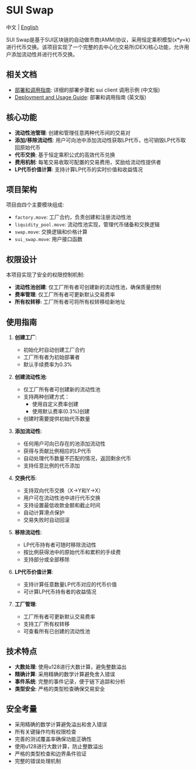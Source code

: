 # SUI Swap

中文 | [English](README.md)

SUI Swap是基于SUI区块链的自动做市商(AMM)协议，采用恒定乘积模型(x*y=k)进行代币交换。该项目实现了一个完整的去中心化交易所(DEX)核心功能，允许用户添加流动性并进行代币交换。

## 相关文档

- [部署和调用指南](OPERATION_GUIDE_ZH.md): 详细的部署步骤和 sui client 调用示例 (中文版)
- [Deployment and Usage Guide](OPERATION_GUIDE.md): 部署和调用指南 (英文版)

## 核心功能

- **流动性池管理**: 创建和管理任意两种代币间的交易对
- **添加/移除流动性**: 用户可向池中添加流动性获取LP代币，也可销毁LP代币取回原始代币
- **代币交换**: 基于恒定乘积公式的高效代币兑换
- **费用机制**: 每笔交易收取可配置的交易费用，奖励给流动性提供者
- **LP代币价值计算**: 支持计算LP代币的实时价值和收益情况

## 项目架构

项目由四个主要模块组成:

- `factory.move`: 工厂合约，负责创建和注册流动性池
- `liquidity_pool.move`: 流动性池实现，管理代币储备和交换逻辑
- `swap.move`: 交换逻辑和价格计算
- `sui_swap.move`: 用户接口函数

## 权限设计

本项目实现了安全的权限控制机制:

- **流动性池创建**: 仅工厂所有者可创建新的流动性池，确保质量控制
- **费率管理**: 仅工厂所有者可更新默认交易费率
- **所有权转移**: 工厂所有者可将所有权转移给新地址

## 使用指南

1. **创建工厂**:
   - 初始化时自动创建工厂合约
   - 工厂所有者为初始部署者
   - 默认手续费率为0.3%

2. **创建流动性池**:
   - 仅工厂所有者可创建新的流动性池
   - 支持两种创建方式：
     - 使用自定义费率创建
     - 使用默认费率(0.3%)创建
   - 创建时需要提供初始代币数量

3. **添加流动性**:
   - 任何用户可向已存在的池添加流动性
   - 获得与贡献比例相应的LP代币
   - 自动处理代币数量不匹配的情况，返回剩余代币
   - 支持任意比例的代币添加

4. **交换代币**:
   - 支持双向代币交换（X->Y和Y->X）
   - 用户可在流动性池中进行代币交换
   - 支持设置最低收款金额和截止时间
   - 自动计算滑点保护
   - 交易失败时自动回滚

5. **移除流动性**:
   - LP代币持有者可随时移除流动性
   - 按比例获得池中的原始代币和累积的手续费
   - 支持部分或全部移除

6. **LP代币价值计算**:
   - 支持计算任意数量LP代币对应的代币价值
   - 可计算LP代币持有者的收益情况

7. **工厂管理**:
   - 工厂所有者可更新默认交易费率
   - 支持工厂所有权转移
   - 可查看所有已创建的流动性池

## 技术特点

- **大数处理**: 使用u128进行大数计算，避免整数溢出
- **精确计算**: 采用精确的数学计算避免舍入错误
- **事件系统**: 完整的事件记录，便于链下追踪和分析
- **类型安全**: 严格的类型检查确保交易安全

## 安全考量

- 采用精确的数学计算避免溢出和舍入错误
- 所有关键操作均有权限检查
- 完善的测试覆盖率确保功能正确性
- 使用u128进行大数计算，防止整数溢出
- 严格的类型检查和边界条件验证
- 完整的错误处理机制 